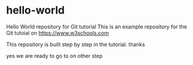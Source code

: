 # hello-world
Hello World repository for Git tutorial
This is an example repository for the Git tutoial on https://www.w3schools.com

This repository is built step by step in the tutorial.
thanks

yes we are ready to go to on other step
